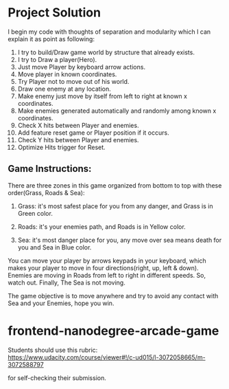 # Project Solution

I begin my code with thoughts of separation and modularity which I can explain it as point as following:

1. I try to build/Draw game world by structure that already exists.
2. I try to Draw a player(Hero).
3. Just move Player by keyboard arrow actions.
4. Move player in known coordinates.
5. Try Player not to move out of his world.
6. Draw one enemy at any location.
7. Make enemy just move by itself from left to right at known x coordinates.
8. Make enemies generated automatically and randomly among known x coordinates.
9. Check X hits between Player and enemies.
10. Add feature reset game or Player position if it occurs.
11. Check Y hits between Player and enemies.
12. Optimize Hits trigger for Reset.

## Game Instructions:

There are three zones in this game organized from bottom to top with these order(Grass, Roads & Sea):

1. Grass: it's most safest place for you from any danger, and Grass is in Green color.

2. Roads: it's your enemies path, and Roads is in Yellow color.

3. Sea: it's most danger place for you, any move over sea means death for you and Sea in Blue color.

You can move your player by arrows keypads in your keyboard, which makes your player to move in four directions(right, up, left & down).
Enemies are moving in Roads from left to right in different speeds. So, watch out.
Finally, The Sea is not moving.

The game objective is to move anywhere and try to avoid any contact with Sea and your Enemies, hope you win.

frontend-nanodegree-arcade-game
===============================

Students should use this rubric: https://www.udacity.com/course/viewer#!/c-ud015/l-3072058665/m-3072588797

for self-checking their submission.
